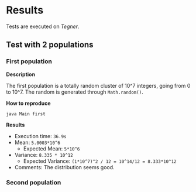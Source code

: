 # Results 

Tests are executed on *Tegner*.

## Test with 2 populations 

### First population

**Description**

The first population is a totally random cluster of 10^7 integers, going from 0 to 10^7.
The random is generated through `Math.random()`. 

**How to reproduce**

```
java Main first
```

**Results**

* Execution time: `36.9s`
* Mean: `5.0003*10^6`
    * Expected Mean: `5*10^6` 
* Variance: `8.335 * 10^12`
    * Expected Variance: `(1*10^7)^2 / 12 = 10^14/12 = 8.333*10^12`
* Comments: 
    The distribution seems good.

### Second population 
